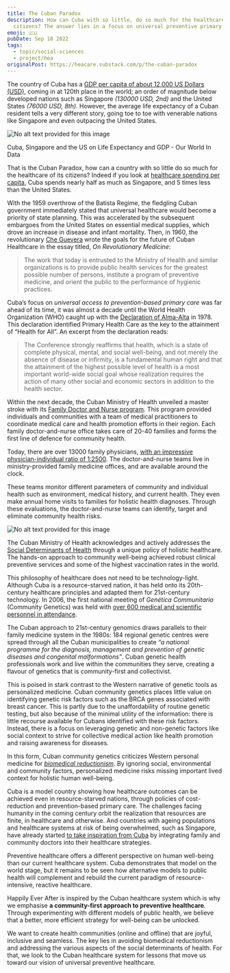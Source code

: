 ```yaml
---
title: The Cuban Paradox
description: How can Cuba with so little, do so much for the healthcare of its
  citizens? The answer lies in a focus on universal preventive primary care.
emoji: 🇨🇺
pubDate: Sep 18 2022
tags:
  - topic/social-sciences
  - project/hea
originalPost: https://heacare.substack.com/p/the-cuban-paradox
---
```


The country of Cuba has a [GDP per capita of about 12,000 US Dollars (USD)](<https://en.wikipedia.org/wiki/List_of_countries_by_GDP_(PPP)_per_capita>), coming in at 120th place in the world; an order of magnitude below developed nations such as Singapore _(130000 USD, 2nd)_ and the United States _(76000 USD, 8th)_. However, the average life expectancy of a Cuban resident tells a very different story, going toe to toe with venerable nations like Singapore and even outpacing the United States.

![No alt text provided for this image](https://substackcdn.com/image/fetch/w_1456,c_limit,f_auto,q_auto:good,fl_progressive:steep/https%3A%2F%2Fbucketeer-e05bbc84-baa3-437e-9518-adb32be77984.s3.amazonaws.com%2Fpublic%2Fimages%2Fc08bea16-c7dc-412e-9240-a8d52e60667c_1416x1000.png "No alt text provided for this image")

Cuba, Singapore and the US on Life Expectancy and GDP - Our World In Data

That is the Cuban Paradox, how can a country with so little do so much for the healthcare of its citizens? Indeed if you look at [healthcare spending per capita](https://en.wikipedia.org/wiki/List_of_countries_by_total_health_expenditure_per_capita), Cuba spends nearly half as much as Singapore, and 5 times less than the United States.

With the 1959 overthrow of the Batista Regime, the fledgling Cuban government immediately stated that universal healthcare would become a priority of state planning. This was accelerated by the subsequent embargoes from the United States on essential medical supplies, which drove an increase in disease and infant mortality. Then, in 1960, the revolutionary [Che Guevera](https://en.wikipedia.org/wiki/Che_Guevara) wrote the goals for the future of Cuban Healthcare in the essay titled, _On Revolutionary Medicine_:

> The work that today is entrusted to the Ministry of Health and similar organizations is to provide public health services for the greatest possible number of persons, institute a program of preventive medicine, and orient the public to the performance of hygienic practices.

Cuba’s focus on _universal access to prevention-based primary care_ was far ahead of its time, it was almost a decade until the World Health Organization (WHO) caught up with the [Declaration of Alma-Alta](https://www.who.int/teams/social-determinants-of-health/declaration-of-alma-ata) in 1978. This declaration identified Primary Health Care as the key to the attainment of “Health for All”. An excerpt from the declaration reads:

> The Conference strongly reaffirms that health, which is a state of complete physical, mental, and social well-being, and not merely the absence of disease or infirmity, is a fundamental human right and that the attainment of the highest possible level of health is a most important world-wide social goal whose realization requires the action of many other social and economic sectors in addition to the health sector.

Within the next decade, the Cuban Ministry of Health unveiled a master stroke with its [Family Doctor and Nurse program](https://journalofethics.ama-assn.org/article/health-equity-cuban-style/2021-03). This program provided individuals and communities with a team of medical practitioners to coordinate medical care and health promotion efforts in their region. Each family doctor-and-nurse office takes care of 20-40 families and forms the first line of defence for community health.

Today, there are over 13000 family physicians, [with an impressive physician-individual ratio of 1:2500](https://www.ncbi.nlm.nih.gov/pmc/articles/PMC7586535/). The doctor-and-nurse teams live in ministry-provided family medicine offices, and are available around the clock.

These teams monitor different parameters of community and individual health such as environment, medical history, and current health. They even make annual home visits to families for holistic health diagnoses. Through these evaluations, the doctor-and-nurse teams can identify, target and eliminate community health risks.

![No alt text provided for this image](https://substackcdn.com/image/fetch/w_1456,c_limit,f_auto,q_auto:good,fl_progressive:steep/https%3A%2F%2Fbucketeer-e05bbc84-baa3-437e-9518-adb32be77984.s3.amazonaws.com%2Fpublic%2Fimages%2F421e67b0-2f23-4d05-bf40-098c6d29e511_977x1000.png)

The Cuban Ministry of Health acknowledges and actively addresses the [Social Determinants of Health](https://www.who.int/health-topics/social-determinants-of-health#tab=tab_1) through a unique policy of holistic healthcare. The hands-on approach to community well-being achieved robust clinical preventive services and some of the highest vaccination rates in the world.

This philosophy of healthcare does not need to be technology-light. Although Cuba is a resource-starved nation, it has held onto its 20th-century healthcare principles and adapted them for 21st-century technology. In 2006, the first national meeting of _Genética Communitaria_ (Community Genetics) was held with [over 600 medical and scientific personnel in attendance](https://www.ncbi.nlm.nih.gov/pmc/articles/PMC4430045/).

The Cuban approach to 21st-century genomics draws parallels to their family medicine system in the 1980s: 184 regional genetic centres were spread through all the Cuban municipalities to create _“a national programme for the diagnosis, management and prevention of genetic diseases and congenital malformations”_. Cuban genetic health professionals work and live within the communities they serve, creating a flavour of genetics that is community-first and collectivist.

This is poised in stark contrast to the Western narrative of genetic tools as personalized medicine. Cuban community genetics places little value on identifying genetic risk factors such as the BRCA genes associated with breast cancer. This is partly due to the unaffordability of routine genetic testing, but also because of the minimal utility of the information: there is little recourse available for Cubans identified with these risk factors. Instead, there is a focus on leveraging genetic and non-genetic factors like social context to strive for collective medical action like health promotion and raising awareness for diseases.

In this form, Cuban community genetics criticizes Western personal medicine for _[biomedical reductionism](https://www.ncbi.nlm.nih.gov/pmc/articles/PMC4430045/)_. By ignoring social, environmental and community factors, personalized medicine risks missing important lived context for holistic human well-being.

Cuba is a model country showing how healthcare outcomes can be achieved even in resource-starved nations, through policies of cost-reduction and prevention-based primary care. The challenges facing humanity in the coming century orbit the realization that resources are finite, in healthcare and otherwise. And countries with ageing populations and healthcare systems at risk of being overwhelmed, such as Singapore, have already started [to take inspiration from Cuba](https://www.straitstimes.com/singapore/politics/budget-debate-push-to-get-singapore-residents-paired-with-gps-from-2023) by integrating family and community doctors into their healthcare strategies.

Preventive healthcare offers a different perspective on human well-being than our current healthcare system. Cuba demonstrates that model on the world stage, but it remains to be seen how alternative models to public health will complement and rebuild the current paradigm of resource-intensive, reactive healthcare.

Happily Ever After is inspired by the Cuban healthcare system which is why we emphasise **a community-first approach to preventive healthcare**. Through experimenting with different models of public health, we believe that a better, more efficient strategy for well-being can be unlocked.

We want to create health communities (online and offline) that are joyful, inclusive and seamless. The key lies in avoiding biomedical reductionism and addressing the various aspects of the social determinants of health. For that, we look to the Cuban healthcare system for lessons that move us toward our vision of universal preventive healthcare.
